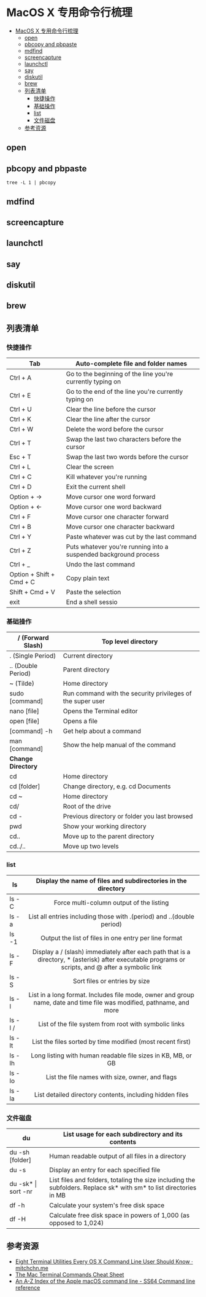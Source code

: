 # MacOS X 专用命令行梳理

<!--ts-->
* [MacOS X 专用命令行梳理](#macos-x-专用命令行梳理)
   * [open](#open)
   * [pbcopy and pbpaste](#pbcopy-and-pbpaste)
   * [mdfind](#mdfind)
   * [screencapture](#screencapture)
   * [launchctl](#launchctl)
   * [say](#say)
   * [diskutil](#diskutil)
   * [brew](#brew)
   * [列表清单](#列表清单)
      * [快捷操作](#快捷操作)
      * [基础操作](#基础操作)
      * [list](#list)
      * [文件磁盘](#文件磁盘)
   * [参考资源](#参考资源)

<!-- Created by https://github.com/ekalinin/github-markdown-toc -->
<!-- Added by: runner, at: Fri Jul 15 06:22:59 UTC 2022 -->

<!--te-->

## open

## pbcopy and pbpaste

```shell
tree -L 1 | pbcopy
```

## mdfind

## screencapture

## launchctl

## say

## diskutil

## brew

## 列表清单

### 快捷操作

| Tab                      | Auto-complete file and folder names                          |
| ------------------------ | ------------------------------------------------------------ |
| Ctrl + A                 | Go to the beginning of the line you're currently typing on   |
| Ctrl + E                 | Go to the end of the line you're currently typing on         |
| Ctrl + U                 | Clear the line before the cursor                             |
| Ctrl + K                 | Clear the line after the cursor                              |
| Ctrl + W                 | Delete the word before the cursor                            |
| Ctrl + T                 | Swap the last two characters before the cursor               |
| Esc + T                  | Swap the last two words before the cursor                    |
| Ctrl + L                 | Clear the screen                                             |
| Ctrl + C                 | Kill whatever you're running                                 |
| Ctrl + D                 | Exit the current shell                                       |
| Option + →               | Move cursor one word forward                                 |
| Option + ←               | Move cursor one word backward                                |
| Ctrl + F                 | Move cursor one character forward                            |
| Ctrl + B                 | Move cursor one character backward                           |
| Ctrl + Y                 | Paste whatever was cut by the last command                   |
| Ctrl + Z                 | Puts whatever you're running into a suspended background process |
| Ctrl + _                 | Undo the last command                                        |
| Option + Shift + Cmd + C | Copy plain text                                              |
| Shift + Cmd + V          | Paste the selection                                          |
| exit                     | End a shell sessio                                           |

### 基础操作

| / (Forward Slash)    | Top level directory                                        |
| -------------------- | ---------------------------------------------------------- |
| . (Single Period)    | Current directory                                          |
| .. (Double Period)   | Parent directory                                           |
| ~ (Tilde)            | Home directory                                             |
| sudo [command]       | Run command with the security privileges of the super user |
| nano [file]          | Opens the Terminal editor                                  |
| open [file]          | Opens a file                                               |
| [command] -h         | Get help about a command                                   |
| man [command]        | Show the help manual of the command                        |
| **Change Directory** |                                                            |
| cd                   | Home directory                                             |
| cd [folder]          | Change directory, e.g. cd Documents                        |
| cd ~                 | Home directory                                             |
| cd/                  | Root of the drive                                          |
| cd -                 | Previous directory or folder you last browsed              |
| pwd                  | Show your working directory                                |
| cd..                 | Move up to the parent directory                            |
| cd../..              | Move up two levels                                         |

### list

| ls      | Display the name of files and subdirectories in the directory |
| ------- | :----------------------------------------------------------: |
| ls -C   |           Force multi-column output of the listing           |
| ls -a   | List all entries including those with .(period) and ..(double period) |
| ls -1   |    Output the list of files in one entry per line format     |
| ls -F   | Display a / (slash) immediately after each path that is a directory, * (asterisk) after executable programs or scripts, and @ after a symbolic link |
| ls -S   |                Sort files or entries by size                 |
| ls -l   | List in a long format. Includes file mode, owner and group name, date and time file was modified, pathname, and more |
| ls -l / |    List of the file system from root with symbolic links     |
| ls -lt  |  List the files sorted by time modified (most recent first)  |
| ls -lh  | Long listing with human readable file sizes in KB, MB, or GB |
| ls -lo  |       List the file names with size, owner, and flags        |
| ls -la  |   List detailed directory contents, including hidden files   |

### 文件磁盘

| du                  | List usage for each subdirectory and its contents            |
| ------------------- | ------------------------------------------------------------ |
| du -sh [folder]     | Human readable output of all files in a directory            |
| du -s               | Display an entry for each specified file                     |
| du -sk* \| sort -nr | List files and folders, totaling the size including the subfolders. Replace sk* with sm* to list directories in MB |
| df -h               | Calculate your system's free disk space                      |
| df -H               | Calculate free disk space in powers of 1,000 (as opposed to 1,024) |

## 参考资源

- [Eight Terminal Utilities Every OS X Command Line User Should Know · mitchchn.me](http://www.mitchchn.me/2014/os-x-terminal/)
- [The Mac Terminal Commands Cheat Sheet](https://www.makeuseof.com/tag/mac-terminal-commands-cheat-sheet/)
- [An A-Z Index of the Apple macOS command line - SS64 Command line reference](https://web.archive.org/web/20220620084651/https://ss64.com/osx/)